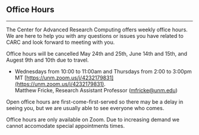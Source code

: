 ## Office Hours

---
The Center for Advanced Research Computing offers weekly office hours. We are here to help you with any questions or issues you have related to CARC and look forward to meeting with you.  

Office hours will be cancelled May 24th and 25th, June 14th and 15th, and Augest 9th and 10th due to travel.

- Wednesdays from 10:00 to 11:00am and Thursdays from 2:00 to 3:00pm MT [https://unm.zoom.us/j/4232179831](https://unm.zoom.us/j/4232179831).  
Matthew Fricke, Research Assistant Professor ([mfricke@unm.edu](mailto://mfricke@unm.edu))  

Open office hours are first-come-first-served so there may be a delay in seeing you, but we are usually able to see everyone who comes.

Office hours are only available on Zoom. Due to increasing demand we cannot accomodate special appointments times.
